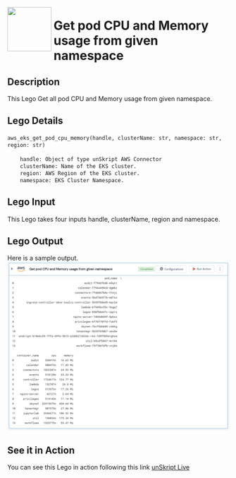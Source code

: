[<img align="left" src="https://unskript.com/assets/favicon.png" width="100" height="100" style="padding-right: 5px">](https://unskript.com/assets/favicon.png) 
<h1>Get pod CPU and Memory usage from given namespace</h1>

## Description
This Lego Get all pod CPU and Memory usage from given namespace.


## Lego Details

    aws_eks_get_pod_cpu_memory(handle, clusterName: str, namespace: str, region: str)

        handle: Object of type unSkript AWS Connector
        clusterName: Name of the EKS cluster.
        region: AWS Region of the EKS cluster. 
        namespace: EKS Cluster Namespace.

## Lego Input
This Lego takes four inputs handle, clusterName, region and namespace.

## Lego Output
Here is a sample output.
<img src="./1.png">


## See it in Action

You can see this Lego in action following this link [unSkript Live](https://us.app.unskript.io)